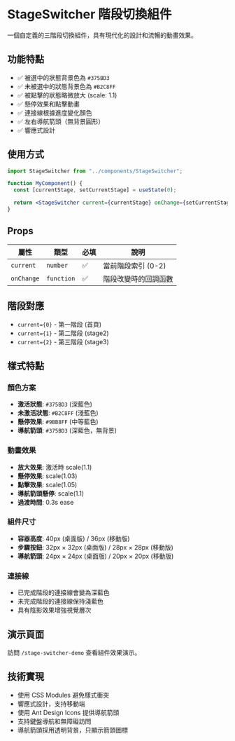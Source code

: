 # StageSwitcher 階段切換組件

一個自定義的三階段切換組件，具有現代化的設計和流暢的動畫效果。

## 功能特點

- ✅ 被選中的狀態背景色為 `#375BD3`
- ✅ 未被選中的狀態背景色為 `#B2C8FF`
- ✅ 被點擊的狀態略微放大 (scale: 1.1)
- ✅ 懸停效果和點擊動畫
- ✅ 連接線根據進度變化顏色
- ✅ 左右導航箭頭（無背景圓形）
- ✅ 響應式設計

## 使用方式

```jsx
import StageSwitcher from "../components/StageSwitcher";

function MyComponent() {
  const [currentStage, setCurrentStage] = useState(0);

  return <StageSwitcher current={currentStage} onChange={setCurrentStage} />;
}
```

## Props

| 屬性       | 類型       | 必填 | 說明                 |
| ---------- | ---------- | ---- | -------------------- |
| `current`  | `number`   | ✅   | 當前階段索引 (0-2)   |
| `onChange` | `function` | ✅   | 階段改變時的回調函數 |

## 階段對應

- `current={0}` - 第一階段 (首頁)
- `current={1}` - 第二階段 (stage2)
- `current={2}` - 第三階段 (stage3)

## 樣式特點

### 顏色方案

- **激活狀態**: `#375BD3` (深藍色)
- **未激活狀態**: `#B2C8FF` (淺藍色)
- **懸停效果**: `#9BB8FF` (中等藍色)
- **導航箭頭**: `#375BD3` (深藍色，無背景)

### 動畫效果

- **放大效果**: 激活時 scale(1.1)
- **懸停效果**: scale(1.03)
- **點擊效果**: scale(1.05)
- **導航箭頭懸停**: scale(1.1)
- **過渡時間**: 0.3s ease

### 組件尺寸

- **容器高度**: 40px (桌面版) / 36px (移動版)
- **步驟按鈕**: 32px × 32px (桌面版) / 28px × 28px (移動版)
- **導航箭頭**: 24px × 24px (桌面版) / 20px × 20px (移動版)

### 連接線

- 已完成階段的連接線會變為深藍色
- 未完成階段的連接線保持淺藍色
- 具有陰影效果增強視覺層次

## 演示頁面

訪問 `/stage-switcher-demo` 查看組件效果演示。

## 技術實現

- 使用 CSS Modules 避免樣式衝突
- 響應式設計，支持移動端
- 使用 Ant Design Icons 提供導航箭頭
- 支持鍵盤導航和無障礙訪問
- 導航箭頭採用透明背景，只顯示箭頭圖標
